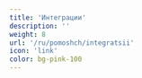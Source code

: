 ```yaml
---
title: 'Интеграции'
description: ''
weight: 8
url: '/ru/pomoshch/integratsii'
icon: 'link'
color: bg-pink-100
---
```

